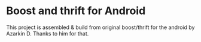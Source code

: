 # Boost and thrift for Android
This project is assembled &amp; build from original boost/thrift for the android by Azarkin D. Thanks to him for that.
